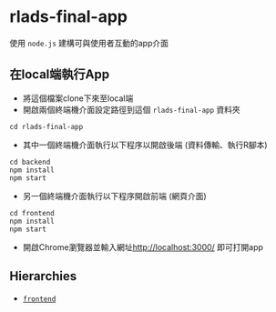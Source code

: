 # rlads-final-app

使用 `node.js` 建構可與使用者互動的app介面

## 在local端執行App
- 將這個檔案clone下來至local端
- 開啟兩個終端機介面設定路徑到這個 `rlads-final-app` 資料夾
```
cd rlads-final-app
```
- 其中一個終端機介面執行以下程序以開啟後端 (資料傳輸、執行R腳本)
```
cd backend
npm install
npm start
```
- 另一個終端機介面執行以下程序開啟前端 (網頁介面)
```
cd frontend
npm install
npm start
```
- 開啟Chrome瀏覽器並輸入網址[http://localhost:3000/](http://localhost:3000/) 即可打開app

## Hierarchies

- [`frontend`](frontend/)
